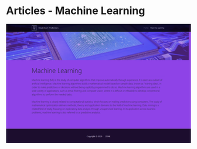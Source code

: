 # Articles - Machine Learning

![alt text](https://github.com/oreitor/ZONE-DjangoStackWebsiteTemplate/blob/master/articles_png/ml.png)
